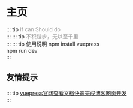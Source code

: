 # 主页
::: tip  <span style="color:#999;font-weight: initial;">If can Should do</span>
 &ensp;                     				  
:::
::: tip <span style="color:#999;font-weight: initial;">不积跬步，无以至千里</span>
&ensp;                     				  
:::
::: tip 使用说明
npm install vuepress<br>
npm run dev
&ensp;                     				  
:::
## 友情提示
::: tip <span style="color:#999;font-weight: initial;"><a href="http://caibaojian.com/vuepress/">vuepress官网查看文档快速完成博客网页开发</a></span>
&ensp;                     				  
:::
<img :src="$withBase('futrue.jpg')"  style="width:400px"/>
